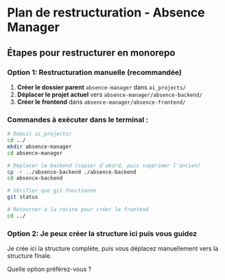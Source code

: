 # Plan de restructuration - Absence Manager

## Étapes pour restructurer en monorepo

### Option 1: Restructuration manuelle (recommandée)

1. **Créer le dossier parent** `absence-manager` dans `ai_projects/`
2. **Déplacer le projet actuel** vers `absence-manager/absence-backend/`
3. **Créer le frontend** dans `absence-manager/absence-frontend/`

### Commandes à exécuter dans le terminal :

```bash
# Depuis ai_projects/
cd ../
mkdir absence-manager
cd absence-manager

# Déplacer le backend (copier d'abord, puis supprimer l'ancien)
cp -r ../absence-backend ./absence-backend
cd absence-backend

# Vérifier que git fonctionne
git status

# Retourner à la racine pour créer le frontend
cd ../
```

### Option 2: Je peux créer la structure ici puis vous guidez

Je crée ici la structure complète, puis vous déplacez manuellement vers la structure finale.

Quelle option préférez-vous ?
